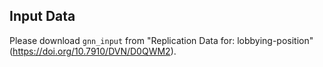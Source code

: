 ## Input Data

Please download `gnn_input` from "Replication Data for: lobbying-position" (https://doi.org/10.7910/DVN/D0QWM2).